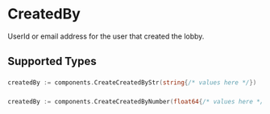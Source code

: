 # CreatedBy

UserId or email address for the user that created the lobby.


## Supported Types

### 

```go
createdBy := components.CreateCreatedByStr(string{/* values here */})
```

### 

```go
createdBy := components.CreateCreatedByNumber(float64{/* values here */})
```

